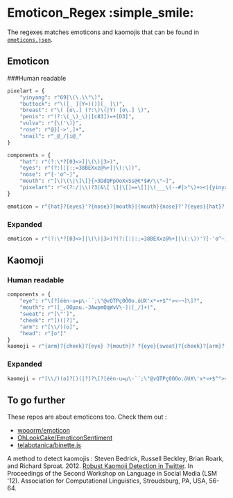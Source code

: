 # Emoticon_Regex :simple_smile:

The regexes matches emoticons and kaomojis that can be found in [`emoticons.json`](./emoticons.json).

## Emoticon

###Human readable

```python
pixelart = {
	"yinyang": r"69|\(\.\\°\)",
	"buttock": r"\([_ ][Y¤)()][_ ]\)",
	"breast": r"\( [o\.] (?:\)\(|Y) [o\.] \)",
	"penis": r"(?:\(_\)_\)|[c83])=+[D3]",
	"vulva": r"{\('\)}",
	"rose": r"@}[->',]+",
	"snail": r"_@_/|i@_"
}

components = {
	"hat": r"(?:\*?[03<>]|\(\)|3>)",
	"eyes": r"(?:[¦|:;=38BEXxz@%+]|\(:\))",
	"nose": r"[-'o^~]",
	"mouth": r"[\)\(\|\]\[}{>3DdQPpOoXxSs@€*$#/\\°~]",
	"pixelart": r"<(?:/|\\)?3|&\[ \]|\[]==\[]|\(___\(--#|>°\)+><|{yinyang}|{buttock}|{breast}|{penis}|{vulva}|{snail}|{rose}".format(**pixelart)
}

emoticon = r"{hat}?{eyes}'?{nose}?{mouth}|{mouth}{nose}?'?{eyes}{hat}?|{pixelart}".format(**components)
```
### Expanded

```python
emoticon = r"(?:\*?[03<>]|\(\)|3>)?(?:[¦|:;=38BEXxz@%+]|\(:\))'?[-'o^~]?[\)\(\|\]\[}{>3DdQPpOoXxSs@€*$#/\\°~]|[\)\(\|\]\[}{>3DdQPpOoXxSs@€*$#/\\°~][-'o^~]?'?(?:[¦|:;=38BEXxz@%+]|\(:\))(?:\*?[03<>]|\(\)|3>)?|<(?:/|\\)?3|&\[ \]|\[]==\[]|\(___\(--#|>°\)+><|69|\(\.\\°\)|\([_ ][Y¤)()][_ ]\)|\( [o\.] (?:\)\(|Y) [o\.] \)|(?:\(_\)_\)|[c83])=+[D3]|{\('\)}|_@_/|i@_|@}[->',]+"
```

## Kaomoji

### Human readable

```python
components = {
	"eye": r"\[?[éèn-u=µ\-`´;\"@vQTPç0ÔOo.ôUX'x*¤+$^°><~¬]\]?",
	"mouth": r"([_,0Oµou.-3AwpmQqWvV\-]|[_/]+)",
	"sweat": r"[\"']",
	"cheek": r"[)(|?]",
	"arm": r"[\\/)(o]",
	"head": r"[o°]"
}
kaomoji = r"{arm}?{cheek}?{eye} ?{mouth}? ?{eye}{sweat}?{cheek}?{arm}?|{arm}{head}{arm}".format(**components)
```

### Expanded

```python
kaomoji = r"[\\/)(o]?[)(|?]?\[?[éèn-u=µ\-`´;\"@vQTPç0ÔOo.ôUX\'x*¤+$^°><~¬]\]? ?([_,0Oµou.-3AwpmQqWvV\-]|[_/]+)? ?\[?[éèn-u=µ\-`´;\"@vQTPç0ÔOo.ôUX\'x*¤+$^°><~¬]\]?[\"\']?[)(|?]?[\\/)(o]?|[\\/)(o][o°][\\/)(o]"
```

## To go further

These repos are about emoticons too. Check them out :
* [wooorm/emoticon](https://github.com/wooorm/emoticon)
* [OhLookCake/EmoticonSentiment](https://github.com/OhLookCake/EmoticonSentiment)
* [telabotanica/binette.js](https://github.com/telabotanica/binette.js)

A method to detect kaomojis :
Steven Bedrick, Russell Beckley, Brian Roark, and Richard Sproat. 2012. [Robust Kaomoji Detection in Twitter](http://aclanthology.info/papers/robust-kaomoji-detection-in-twitter). In Proceedings of the Second Workshop on Language in Social Media (LSM '12). Association for Computational Linguistics, Stroudsburg, PA, USA, 56-64.